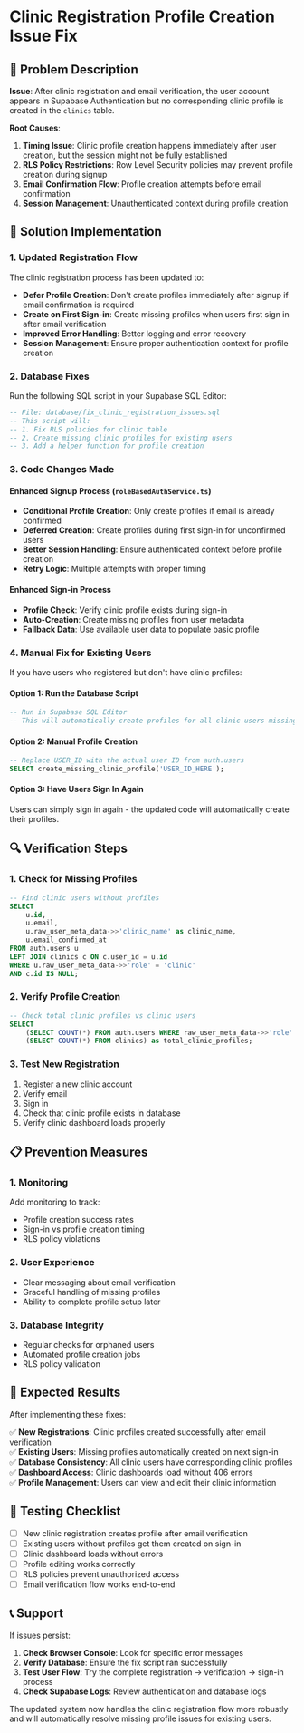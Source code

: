 # Clinic Registration Profile Creation Issue Fix

## 🚨 Problem Description

**Issue**: After clinic registration and email verification, the user account appears in Supabase Authentication but no corresponding clinic profile is created in the `clinics` table.

**Root Causes**:
1. **Timing Issue**: Clinic profile creation happens immediately after user creation, but the session might not be fully established
2. **RLS Policy Restrictions**: Row Level Security policies may prevent profile creation during signup
3. **Email Confirmation Flow**: Profile creation attempts before email confirmation
4. **Session Management**: Unauthenticated context during profile creation

## 🔧 Solution Implementation

### 1. Updated Registration Flow

The clinic registration process has been updated to:

- **Defer Profile Creation**: Don't create profiles immediately after signup if email confirmation is required
- **Create on First Sign-in**: Create missing profiles when users first sign in after email verification
- **Improved Error Handling**: Better logging and error recovery
- **Session Management**: Ensure proper authentication context for profile creation

### 2. Database Fixes

Run the following SQL script in your Supabase SQL Editor:

```sql
-- File: database/fix_clinic_registration_issues.sql
-- This script will:
-- 1. Fix RLS policies for clinic table
-- 2. Create missing clinic profiles for existing users
-- 3. Add a helper function for profile creation
```

### 3. Code Changes Made

#### Enhanced Signup Process (`roleBasedAuthService.ts`)

- **Conditional Profile Creation**: Only create profiles if email is already confirmed
- **Deferred Creation**: Create profiles during first sign-in for unconfirmed users
- **Better Session Handling**: Ensure authenticated context before profile creation
- **Retry Logic**: Multiple attempts with proper timing

#### Enhanced Sign-in Process

- **Profile Check**: Verify clinic profile exists during sign-in
- **Auto-Creation**: Create missing profiles from user metadata
- **Fallback Data**: Use available user data to populate basic profile

### 4. Manual Fix for Existing Users

If you have users who registered but don't have clinic profiles:

#### Option 1: Run the Database Script
```sql
-- Run in Supabase SQL Editor
-- This will automatically create profiles for all clinic users missing them
```

#### Option 2: Manual Profile Creation
```sql
-- Replace USER_ID with the actual user ID from auth.users
SELECT create_missing_clinic_profile('USER_ID_HERE');
```

#### Option 3: Have Users Sign In Again
Users can simply sign in again - the updated code will automatically create their profiles.

## 🔍 Verification Steps

### 1. Check for Missing Profiles
```sql
-- Find clinic users without profiles
SELECT 
    u.id,
    u.email,
    u.raw_user_meta_data->>'clinic_name' as clinic_name,
    u.email_confirmed_at
FROM auth.users u
LEFT JOIN clinics c ON c.user_id = u.id
WHERE u.raw_user_meta_data->>'role' = 'clinic'
AND c.id IS NULL;
```

### 2. Verify Profile Creation
```sql
-- Check total clinic profiles vs clinic users
SELECT 
    (SELECT COUNT(*) FROM auth.users WHERE raw_user_meta_data->>'role' = 'clinic') as total_clinic_users,
    (SELECT COUNT(*) FROM clinics) as total_clinic_profiles;
```

### 3. Test New Registration
1. Register a new clinic account
2. Verify email
3. Sign in
4. Check that clinic profile exists in database
5. Verify clinic dashboard loads properly

## 📋 Prevention Measures

### 1. Monitoring
Add monitoring to track:
- Profile creation success rates
- Sign-in vs profile creation timing
- RLS policy violations

### 2. User Experience
- Clear messaging about email verification
- Graceful handling of missing profiles
- Ability to complete profile setup later

### 3. Database Integrity
- Regular checks for orphaned users
- Automated profile creation jobs
- RLS policy validation

## 🚀 Expected Results

After implementing these fixes:

✅ **New Registrations**: Clinic profiles created successfully after email verification  
✅ **Existing Users**: Missing profiles automatically created on next sign-in  
✅ **Database Consistency**: All clinic users have corresponding clinic profiles  
✅ **Dashboard Access**: Clinic dashboards load without 406 errors  
✅ **Profile Management**: Users can view and edit their clinic information  

## 🔄 Testing Checklist

- [ ] New clinic registration creates profile after email verification
- [ ] Existing users without profiles get them created on sign-in
- [ ] Clinic dashboard loads without errors
- [ ] Profile editing works correctly
- [ ] RLS policies prevent unauthorized access
- [ ] Email verification flow works end-to-end

## 📞 Support

If issues persist:

1. **Check Browser Console**: Look for specific error messages
2. **Verify Database**: Ensure the fix script ran successfully
3. **Test User Flow**: Try the complete registration → verification → sign-in process
4. **Check Supabase Logs**: Review authentication and database logs

The updated system now handles the clinic registration flow more robustly and will automatically resolve missing profile issues for existing users.